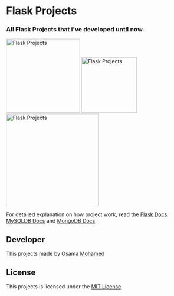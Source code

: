 # Flask Projects
### All Flask Projects that i've developed until now.

[<img src="http://flask.pocoo.org/static/logo/flask.png" width="200" title="Flask Projects" >](https://github.com/osama-mohamed/flask_projects)
[<img src="https://www.mysql.com/common/logos/logo-mysql-170x115.png" width="150" title="Flask Projects" >](https://github.com/osama-mohamed/flask_projects)
[<img src="https://webassets.mongodb.com/_com_assets/cms/mongodb-logo-rgb-j6w271g1xn.jpg" width="250" title="Flask Projects" >](https://github.com/osama-mohamed/flask_projects)

For detailed explanation on how project work, read the [Flask Docs](http://flask.pocoo.org/docs/0.12/), [MySQLDB Docs](https://dev.mysql.com/doc/) and [MongoDB Docs](https://docs.mongodb.com/)

## Developer
This projects made by [Osama Mohamed](https://www.facebook.com/osama.mohamed.ms)

## License
This projects is licensed under the [MIT License](https://opensource.org/licenses/MIT)
